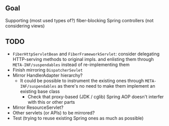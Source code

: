Goal
----

Supporting (most used types of?) fiber-blocking Spring controllers (not considering views)

TODO
----

* `FiberHttpServletBean` and `FiberFrameworkServlet`: consider delegating HTTP-serving methods to original impls. and enlisting them through `META-INF/suspendables` instead of re-implementing them
* Finish mirroring `DispatcherSevlet`
* Mirror HandlerAdapter hierarchy?
  * It could be possible to instrument the existing ones through `META-INF/suspendables` as there's no need to make them implement an existing base class
    * Check that proxy-based (JDK / cglib) Spring AOP doesn't interfer with this or other parts
* Mirror ResourceServlet?
* Other servlets (or APIs) to be mirrored?
* Test (trying to reuse existing Spring ones as much as possible)